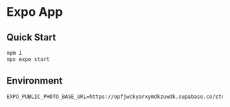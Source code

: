 # Expo App

## Quick Start

```bash
npm i
npx expo start
```

## Environment

```
EXPO_PUBLIC_PHOTO_BASE_URL=https://opfjwckyarxymdkzuwdk.supabase.co/storage/v1/object/public/envo/
```
